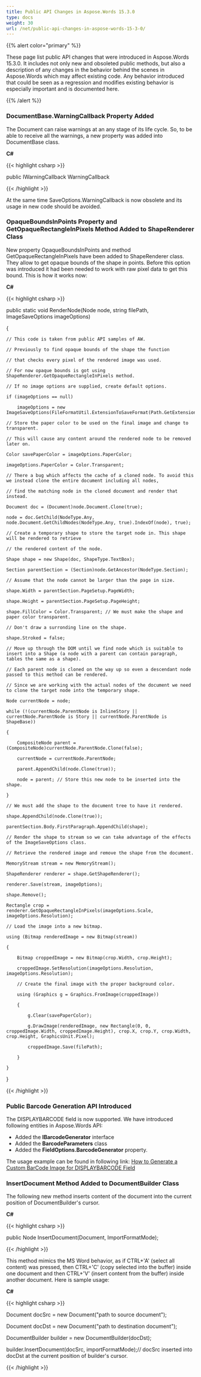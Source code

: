 ```yaml
---
title: Public API Changes in Aspose.Words 15.3.0
type: docs
weight: 30
url: /net/public-api-changes-in-aspose-words-15-3-0/
---
```


{{% alert color="primary" %}} 

These page list public API changes that were introduced in Aspose.Words 15.3.0. It includes not only new and obsoleted public methods, but also a description of any changes in the behavior behind the scenes in Aspose.Words which may affect existing code. Any behavior introduced that could be seen as a regression and modifies existing behavior is especially important and is documented here.

{{% /alert %}} 
### **DocumentBase.WarningCallback Property Added**
The Document can raise warnings at an any stage of its life cycle. So, to be able to receive all the warnings, a new property was added into DocumentBase class.

**C#**

{{< highlight csharp >}}

 public IWarningCallback WarningCallback

{{< /highlight >}}

At the same time SaveOptions.WarningCallback is now obsolete and its usage in new code should be avoided.
### **OpaqueBoundsInPoints Property and GetOpaqueRectangleInPixels Method Added to ShapeRenderer Class**
New property OpaqueBoundsInPoints and method GetOpaqueRectangleInPixels have been added to ShapeRenderer class. They allow to get opaque bounds of the shape in points. Before this option was introduced it had been needed to work with raw pixel data to get this bound. This is how it works now:

**C#**

{{< highlight csharp >}}

 public static void RenderNode(Node node, string filePath, ImageSaveOptions imageOptions)

{

    // This code is taken from public API samples of AW.

    // Previously to find opaque bounds of the shape the function

    // that checks every pixel of the rendered image was used.

    // For now opaque bounds is got using ShapeRenderer.GetOpaqueRectangleInPixels method.

    // If no image options are supplied, create default options.

    if (imageOptions == null)

        imageOptions = new ImageSaveOptions(FileFormatUtil.ExtensionToSaveFormat(Path.GetExtension(filePath)));

    // Store the paper color to be used on the final image and change to transparent.

    // This will cause any content around the rendered node to be removed later on.

    Color savePaperColor = imageOptions.PaperColor;

    imageOptions.PaperColor = Color.Transparent;

    // There a bug which affects the cache of a cloned node. To avoid this we instead clone the entire document including all nodes,

    // find the matching node in the cloned document and render that instead.

    Document doc = (Document)node.Document.Clone(true);

    node = doc.GetChild(NodeType.Any, node.Document.GetChildNodes(NodeType.Any, true).IndexOf(node), true);

    // Create a temporary shape to store the target node in. This shape will be rendered to retrieve

    // the rendered content of the node.

    Shape shape = new Shape(doc, ShapeType.TextBox);

    Section parentSection = (Section)node.GetAncestor(NodeType.Section);

    // Assume that the node cannot be larger than the page in size.

    shape.Width = parentSection.PageSetup.PageWidth;

    shape.Height = parentSection.PageSetup.PageHeight;

    shape.FillColor = Color.Transparent; // We must make the shape and paper color transparent.

    // Don't draw a surronding line on the shape.

    shape.Stroked = false;

    // Move up through the DOM until we find node which is suitable to insert into a Shape (a node with a parent can contain paragraph, tables the same as a shape).

    // Each parent node is cloned on the way up so even a descendant node passed to this method can be rendered.

    // Since we are working with the actual nodes of the document we need to clone the target node into the temporary shape.

    Node currentNode = node;

    while (!(currentNode.ParentNode is InlineStory || currentNode.ParentNode is Story || currentNode.ParentNode is ShapeBase))

    {

        CompositeNode parent = (CompositeNode)currentNode.ParentNode.Clone(false);

        currentNode = currentNode.ParentNode;

        parent.AppendChild(node.Clone(true));

        node = parent; // Store this new node to be inserted into the shape.

    }

    // We must add the shape to the document tree to have it rendered.

    shape.AppendChild(node.Clone(true));

    parentSection.Body.FirstParagraph.AppendChild(shape);

    // Render the shape to stream so we can take advantage of the effects of the ImageSaveOptions class.

    // Retrieve the rendered image and remove the shape from the document.

    MemoryStream stream = new MemoryStream();

    ShapeRenderer renderer = shape.GetShapeRenderer();

    renderer.Save(stream, imageOptions);

    shape.Remove();

    Rectangle crop = renderer.GetOpaqueRectangleInPixels(imageOptions.Scale, imageOptions.Resolution);

    // Load the image into a new bitmap.

    using (Bitmap renderedImage = new Bitmap(stream))

    {

        Bitmap croppedImage = new Bitmap(crop.Width, crop.Height);

        croppedImage.SetResolution(imageOptions.Resolution, imageOptions.Resolution);

        // Create the final image with the proper background color.

        using (Graphics g = Graphics.FromImage(croppedImage))

        {

            g.Clear(savePaperColor);

            g.DrawImage(renderedImage, new Rectangle(0, 0, croppedImage.Width, croppedImage.Height), crop.X, crop.Y, crop.Width, crop.Height, GraphicsUnit.Pixel);

            croppedImage.Save(filePath);

        }

    }

}

{{< /highlight >}}
### **Public Barcode Generation API Introduced**
The DISPLAYBARCODE field is now supported. We have introduced following entities in Aspose.Words API:

- Added the **IBarcodeGenerator** interface
- Added the **BarcodeParameters** class
- Added the **FieldOptions.BarcodeGenerator** property.

The usage example can be found in following link:
[How to Generate a Custom BarCode Image for DISPLAYBARCODE Field](http://www.aspose.com/docs/display/wordsnet/How+to+Generate+a+Custom+BarCode+Image+for+DISPLAYBARCODE+Field)
### **InsertDocument Method Added to DocumentBuilder Class**
The following new method inserts content of the document into the current position of DocumentBuilder's cursor.

**C#**

{{< highlight csharp >}}

 public Node InsertDocument(Document, ImportFormatMode);

{{< /highlight >}}

This method mimics the MS Word behavior, as if CTRL+'A' (select all content) was pressed, then CTRL+'C' (copy selected into the buffer) inside one document and then CTRL+'V' (insert content from the buffer) inside another document. Here is sample usage:

**C#**

{{< highlight csharp >}}

 Document docSrc = new Document("path to source document");

Document docDst = new Document("path to destination document");

DocumentBuilder builder = new DocumentBuilder(docDst);

builder.InsertDocument(docSrc, importFormatMode);// docSrc inserted into docDst at the current position of builder's cursor.

{{< /highlight >}}
